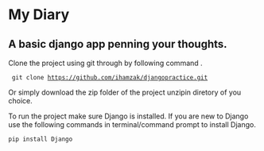 # My Diary 
## A basic django app penning your thoughts. 

Clone the project using git through by following command . 

<code> git clone https://github.com/ihamzak/djangopractice.git </code>

Or simply download the zip folder of the project unzipin diretory of you choice. 

To run the project make sure Django is installed. If you are new to Django use the following commands in terminal/command prompt to install Django. 

<code>pip install Django </code>
  
